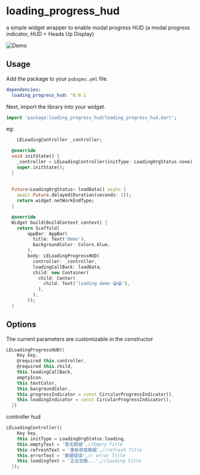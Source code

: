# loading_progress_hud

a simple widget wrapper to enable modal progress HUD (a modal progress indicator, HUD = Heads Up Display)

![Demo](https://github.com/TomJack1/loading_progress_hud/master/hud.gif)

## Usage
Add the package to your `pubspec.yml` file.

```yml
dependencies:
  loading_progress_hud: ^0.0.1
```
Next, import the library into your widget.

```dart
import 'package:loading_progress_hud/loading_progress_hud.dart';
```
eg:

```dart
    LELoadingController _controller;

  @override
  void initState() {
    _controller = LELoadingController(initType: LoadingOrgStatus.none);
    super.initState();
  }
  
  
  Future<LoadingOrgStatus> loadData() async {
    await Future.delayed(Duration(seconds: 2));
    return widget.netWorkEndType;
  }

  @override
  Widget build(BuildContext context) {
    return Scaffold(
        appBar: AppBar(
          title: Text('Demo'),
          backgroundColor: Colors.blue,
        ),
        body: LELoadingProgressHUD(
          controller: _controller,
          loadingCallBack: loadData,
          child: new Container(
            child: Center(
              child: Text('loading demo 😁😁'),
            ),
          ),
        ));
  }

```





## Options

The current parameters are customizable in the constructor

```dart
LELoadingProgressHUD({
    Key key,
    @required this.controller,
    @required this.child,
    this.loadingCallBack,
    emptyIcon,
    this.textColor,
    this.bacgroundColor,
    this.progressIndicator = const CircularProgressIndicator(),
    this.loadingIndicator = const CircularProgressIndicator(),
  }) 
```
controller hud

```dart
LELoadingController({
    Key key,
    this.initType = LoadingOrgStatus.loading,
    this.emptyText = '暂无数据',//Empty Title
    this.refreshText = '重新获取数据',//refresh Title
    this.errorText = '数据错误',// error Title
    this.loadingText = '正在加载...',//loading title
  });
```



